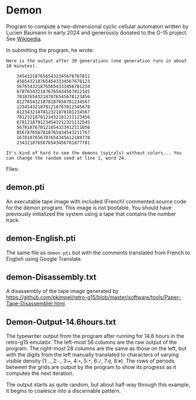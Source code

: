 # Demon

Program to compute a two-dimensional cyclic cellular automaton written by Lucien Baumann in early 2024 and generously donated to the G-15 project. See [Wikipedia](https://en.wikipedia.org/wiki/Cyclic_cellular_automaton).

In submitting the program, he wrote:

    Here is the output after 30 generations (one generation runs in about 10 minutes).

        3454321876565432345678767812
        4565432187654543334567678123
        5676543218765654333456781234
        6787654321876765434567812345
        7818765432187876545678123456
        8127654321878187656781234567
        1234543218781218767812345678
        8123432187812321878181234567
        7812321878123432181211123456
        6781218781234543212321112545
        5678187678121654323412111656
        8567876567818765434543211767
        1678187656787654345612188778
        2343218765676543456781877781

    It's kind of hard to see the demons (spirals) without colors... You can change the random seed at line 1, word 24.

Files:

## demon.pti

An executable tape image with included (French) commented source code for the demon program. This image is not bootable. You should have previously initialized the system using a tape that contains the number track.

## demon-English.pti

The same file as `demon.pti` but with the comments translated from French to English using Google Translate.

## demon-Disassembly.txt

A disassembly of the tape image generated by https://github.com/pkimpel/retro-g15/blob/master/software/tools/Paper-Tape-Disassembler.html.

## Demon-Output-14.6hours.txt

The typewriter output from the program after running for 14.6 hours in the retro-g15 emulator. The left-most 56 columns are the raw output of the program. The right-most 28 columns are the same as those on the left, but with the digits from the left manually translated to characters of varying visible density (1:`.`, 2:`-`, 3:`=`, 4:`+`, 5:`*`, 6:`/`, 7:`@`, 8:`#`). The rows of periods between the grids are output by the program to show its progress as it computes the next iteration.

The output starts as quite random, but about half-way through this example, it begins to coalesce into a discernable pattern.
